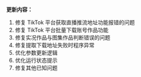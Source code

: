 **更新内容：**

1. 修复 TikTok 平台获取直播推流地址功能报错的问题
2. 修复 TikTok 平台批量下载账号作品功能
3. 修复实况作品与图集作品判断错误的问题
4. 修复提取下载地址失败时程序异常
5. 优化参数更新逻辑
6. 优化运行状态提示
7. 修复其他已知问题
